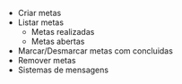 - Criar metas
- Listar metas
    - Metas realizadas
    - Metas abertas
- Marcar/Desmarcar metas com concluidas
- Remover metas
- Sistemas de mensagens
